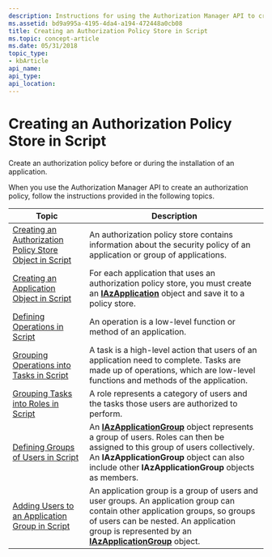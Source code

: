 ```yaml
---
description: Instructions for using the Authorization Manager API to create an authorization policy store in Script.
ms.assetid: bd9a995a-4195-4da4-a194-472448a0cb08
title: Creating an Authorization Policy Store in Script
ms.topic: concept-article
ms.date: 05/31/2018
topic_type: 
- kbArticle
api_name: 
api_type: 
api_location: 
---
```


# Creating an Authorization Policy Store in Script

Create an authorization policy before or during the installation of an application.

When you use the Authorization Manager API to create an authorization policy, follow the instructions provided in the following topics.



| Topic                                                                                                                  | Description                                                                                                                                                                                                                                                    |
|------------------------------------------------------------------------------------------------------------------------|----------------------------------------------------------------------------------------------------------------------------------------------------------------------------------------------------------------------------------------------------------------|
| [Creating an Authorization Policy Store Object in Script](creating-an-authorization-policy-store-object-in-script.md) | An authorization policy store contains information about the security policy of an application or group of applications.                                                                                                                                       |
| [Creating an Application Object in Script](creating-an-application-object-in-script.md)                               | For each application that uses an authorization policy store, you must create an [**IAzApplication**](/windows/desktop/api/Azroles/nn-azroles-iazapplication) object and save it to a policy store.                                                                                                |
| [Defining Operations in Script](defining-operations-in-script.md)                                                     | An operation is a low-level function or method of an application.                                                                                                                                                                                              |
| [Grouping Operations into Tasks in Script](grouping-operations-into-tasks-in-script.md)                               | A task is a high-level action that users of an application need to complete. Tasks are made up of operations, which are low-level functions and methods of the application.                                                                                    |
| [Grouping Tasks into Roles in Script](grouping-tasks-into-roles-in-script.md)                                         | A role represents a category of users and the tasks those users are authorized to perform.                                                                                                                                                                     |
| [Defining Groups of Users in Script](defining-groups-of-users-in-script.md)                                           | An [**IAzApplicationGroup**](/windows/desktop/api/Azroles/nn-azroles-iazapplicationgroup) object represents a group of users. Roles can then be assigned to this group of users collectively. An **IAzApplicationGroup** object can also include other **IAzApplicationGroup** objects as members. |
| [Adding Users to an Application Group in Script](adding-users-to-an-application-group-in-script.md)                   | An application group is a group of users and user groups. An application group can contain other application groups, so groups of users can be nested. An application group is represented by an [**IAzApplicationGroup**](/windows/desktop/api/Azroles/nn-azroles-iazapplicationgroup) object.    |



 

 

 



